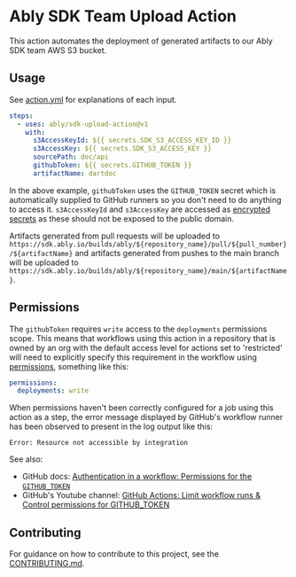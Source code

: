 # Ably SDK Team Upload Action

This action automates the deployment of generated artifacts to our Ably SDK team AWS S3 bucket.

## Usage

See [action.yml](action.yml) for explanations of each input.

```yaml
steps:
  - uses: ably/sdk-upload-action@v1
    with:
      s3AccessKeyId: ${{ secrets.SDK_S3_ACCESS_KEY_ID }}
      s3AccessKey: ${{ secrets.SDK_S3_ACCESS_KEY }}
      sourcePath: doc/api
      githubToken: ${{ secrets.GITHUB_TOKEN }}
      artifactName: dartdoc
```

In the above example, `githubToken` uses the `GITHUB_TOKEN` secret which is automatically supplied to GitHub runners so you don't need to do anything to access it. `s3AccessKeyId` and `s3AccessKey` are accessed as [encrypted secrets](https://docs.github.com/en/actions/reference/encrypted-secrets) as these should not be exposed to the public domain.

Artifacts generated from pull requests will be uploaded to `https://sdk.ably.io/builds/ably/${repository_name}/pull/${pull_number}/${artifactName}` and artifacts generated from pushes to the main branch will be uploaded to `https://sdk.ably.io/builds/ably/${repository_name}/main/${artifactName}`.

## Permissions

The `githubToken` requires `write` access to the `deployments` permissions scope.
This means that workflows using this action in a repository that is owned by an org with the default access level for actions set to 'restricted' will need to explicitly specify this requirement in the workflow using [permissions](https://docs.github.com/en/actions/reference/workflow-syntax-for-github-actions#permissions), something like this:

```yml
permissions:
  deployments: write
```

When permissions haven't been correctly configured for a job using this action as a step, the error message displayed by GitHub's workflow runner has been observed to present in the log output like this:

```
Error: Resource not accessible by integration
```

See also:

- GitHub docs: [Authentication in a workflow: Permissions for the `GITHUB_TOKEN`](https://docs.github.com/en/actions/reference/authentication-in-a-workflow#permissions-for-the-github_token)
- GitHub's Youtube channel: [GitHub Actions: Limit workflow runs & Control permissions for GITHUB_TOKEN](https://youtu.be/JMHs5lYpvAM?t=483)

## Contributing

For guidance on how to contribute to this project, see the [CONTRIBUTING.md](CONTRIBUTING.md).
